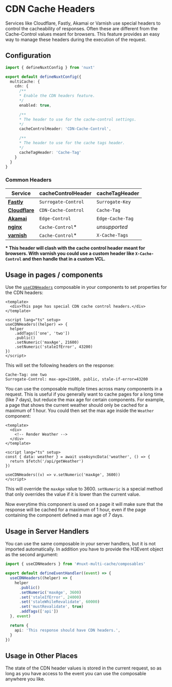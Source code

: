 # CDN Cache Headers

Services like Cloudflare, Fastly, Akamai or Varnish use special headers to
control the cacheability of responses. Often these are different from the
Cache-Control values meant for browsers. This feature provides an easy way to
manage these headers during the execution of the request.

## Configuration

```typescript
import { defineNuxtConfig } from 'nuxt'

export default defineNuxtConfig({
  multiCache: {
    cdn: {
      /**
      * Enable the CDN headers feature.
      */
      enabled: true,

      /**
      * The header to use for the cache-control settings.
      */
      cacheControlHeader: 'CDN-Cache-Control',

      /**
      * The header to use for the cache tags header.
      */
      cacheTagHeader: 'Cache-Tag'
    }
  }
}
```

### Common Headers

| Service                                                                                   | cacheControlHeader  | cacheTagHeader   |
| ----------------------------------------------------------------------------------------- | ------------------- | ---------------- |
| [**Fastly**](https://docs.fastly.com/en/guides/controlling-caching)                       | `Surrogate-Control` | `Surrogate-Key`  |
| [**Cloudflare**](https://developers.cloudflare.com/cache/about/cdn-cache-control/)        | `CDN-Cache-Control` | `Cache-Tag`      |
| [**Akamai**](https://techdocs.akamai.com/property-mgr/docs/know-caching)                  | `Edge-Control`      | `Edge-Cache-Tag` |
| [**nginx**](https://www.nginx.com/blog/nginx-caching-guide/)                              | `Cache-Control`\*   | _unsupported_    |
| [**varnish**](https://www.varnish-software.com/developers/tutorials/http-caching-basics/) | `Cache-Control`\*   | `X-Cache-Tags`   |

**\* This header will clash with the cache control header meant for browsers.
With varnish you could use a custom header like `X-Cache-Control` and then
handle that in a custom VCL.**

## Usage in pages / components

Use the [`useCDNHeaders`](/composables/useCDNHeaders) composable in your
components to set properties for the CDN headers:

```vue
<template>
  <div>This page has special CDN cache control headers.</div>
</template>

<script lang="ts" setup>
useCDNHeaders((helper) => {
  helper
    .addTags(['one', 'two'])
    .public()
    .setNumeric('maxAge', 21600)
    .setNumeric('staleIfError', 43200)
})
</script>
```

This will set the following headers on the response:

```
Cache-Tag: one two
Surrogate-Control: max-age=21600, public, stale-if-error=43200
```

You can use the composable multiple times across many components in a request.
This is useful if you generally want to cache pages for a long time (like 7
days), but reduce the max age for certain components. For example, a page that
shows the current weather should only be cached for a maximum of 1 hour. You
could then set the max age inside the `Weather` component:

```vue
<template>
  <div>
    <!-- Render Weather -->
  </div>
</template>

<script lang="ts" setup>
const { data: weather } = await useAsyncData('weather', () => {
  return $fetch('/api/getWeather')
})

useCDNHeaders((v) => v.setNumeric('maxAge', 3600))
</script>
```

This will override the `maxAge` value to 3600. `setNumeric` is a special method
that only overrides the value if it is lower than the current value.

Now everytime this component is used on a page it will make sure that the
response will be cached for a maximum of 1 hour, even if the page containing the
component defined a max age of 7 days.

## Usage in Server Handlers

You can use the same composable in your server handlers, but it is not imported
automatically. In addition you have to provide the H3Event object as the second
argument:

```typescript
import { useCDNHeaders } from '#nuxt-multi-cache/composables'

export default defineEventHandler((event) => {
  useCDNHeaders((helper) => {
    helper
      .public()
      .setNumeric('maxAge', 3600)
      .set('staleIfError', 24000)
      .set('staleWhileRevalidate', 60000)
      .set('mustRevalidate', true)
      .addTags(['api'])
  }, event)

  return {
    api: 'This response should have CDN headers.',
  }
})
```

## Usage in Other Places

The state of the CDN header values is stored in the current request, so as long
as you have access to the event you can use the composable anywhere you like.
